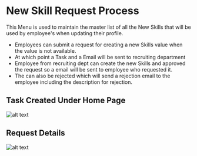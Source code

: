 New Skill Request Process
===========
This Menu is used to maintain the master list of all the New Skills that will be used by employee's when updating their profile.
  -  Employees can submit a request for creating a new Skills value when the value is not available.
  -  At which point a Task and a Email will be sent to recruiting department
  -  Employee from recruiting dept can create the new Skills and approved the request so a email will be sent to employee who requested it.
  -  The can also be rejected which will send a rejection email to the employee including the description for rejection.


Task Created Under Home Page
----
![alt text](../../images/recruiting/new-skill-task.png "Skill Request")

Request Details
----
![alt text](../../images/recruiting/new-skill-request-completed.png "Skill Request")